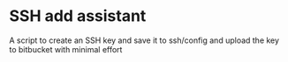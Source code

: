 # SSH add assistant
A script to create an SSH key and save it to ssh/config and upload the key to bitbucket with minimal effort
